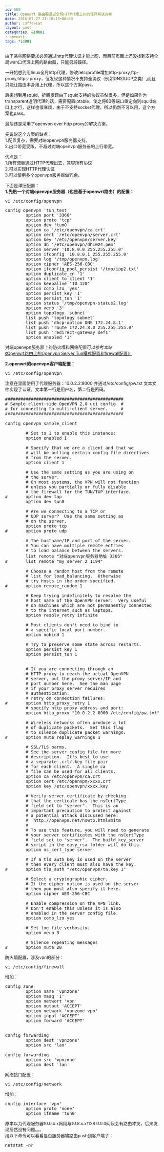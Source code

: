 ```yaml
---
id: 580
title: Openwrt 路由器通过全局HTTP代理上网的怪异解决方案
date: 2016-07-27 21:18:13+00:00
author: coffeecat
layout: post
categories: &id001
- openwrt
tags: *id001
---
```

由于某些网络要求必须通过http代理认证才能上网，而目前市面上还没找到支持全局wan口代理上网的路由器，只能另辟蹊径。

一开始想到用linux全局http代理，修改/etc/profile增加http-proxy,ftp-proxy,https-proxy，但发现这种情况不支持全协议（例如DNS/UDP之类）,而且只能让路由本身用上代理，所以这个方案pass。

后来想到用squid，折腾发现由于squid支持的协议虽然很多，但是如果作为transparent透明代理的话，需要配置iptable，使之将80等端口重定向到squid端口上才行，这样也很麻烦，由于不支持socket代理，所以仍然不可以用，这个方案也pass。

最后还是采用了openvpn over http proxy的解决方案。

先说说这个方案的缺点：  
1.配置复杂，需要对端openvpn服务器支持。  
2.出口带宽受限，不超过对端openvpn服务器的上行带宽。

优点是：  
1.所有流量通过HTTP代理出去，兼容所有协议  
2.可以实现HTTP代理认证  
3.可以使用多个openvpn服务器做冗余。  
<!--more-->

下面是详细配置：  
**1.先贴一个对端openvpn服务器（也是基于openwrt路由）的配置：**

<pre class="lang:sh decode:true " >vi /etc/config/openvpn</pre>

<pre class="lang:vim decode:true " >config openvpn 'tun_test'
        option port '3366'
        option proto 'tcp'
        option dev 'tun0'
        option ca '/etc/openvpn/ca.crt'
        option cert '/etc/openvpn/server.crt'
        option key '/etc/openvpn/server.key'
        option dh '/etc/openvpn/dh1024.pem'
        option server '10.8.0.0 255.255.255.0'
        option ifconfig '10.8.0.1 255.255.255.0'
        option log '/tmp/openvpn.log'
        option cipher 'AES-256-CBC'
        option ifconfig_pool_persist '/tmp/ipp2.txt'
        option duplicate_cn '1'
        option client_to_client '1'
        option keepalive '10 120'
        option comp_lzo 'yes'
        option persist_key '1'
        option persist_tun '1'
        option status '/tmp/openvpn-status2.log'
        option verb '3'
        option topology 'subnet'
        list push 'topology subnet'
        list push 'dhcp-option DNS 172.24.8.1'
        list push 'route 172.24.8.0 255.255.255.0'
        list push 'redirect-gateway def1'
        option enabled '1'</pre>

对端openvpn服务器上的防火墙和网络配置可以参考本站  
[《Openwrt路由上的Openvpn Server Tun模式配置和firewall配置》](https://routeragency.com/?p=539)

**2.openwrt的openvpn客户端配置：**

<pre class="lang:sh decode:true " >vi /etc/config/openvpn</pre>

注意在里面使用了代理服务器：10.0.2.2:8000 并通过/etc/config/pw.txt 文本文件实现了认证，文本第一行是用户名，第二行是密码。

<pre class="lang:vim decode:true " >##############################################
# Sample client-side OpenVPN 2.0 uci config  #
# for connecting to multi-client server.     #
##############################################

config openvpn sample_client

        # Set to 1 to enable this instance:
        option enabled 1

        # Specify that we are a client and that we
        # will be pulling certain config file directives
        # from the server.
        option client 1

        # Use the same setting as you are using on
        # the server.
        # On most systems, the VPN will not function
        # unless you partially or fully disable
        # the firewall for the TUN/TAP interface.
#       option dev tap
        option dev tun0

        # Are we connecting to a TCP or
        # UDP server?  Use the same setting as
        # on the server.
        option proto tcp
#       option proto udp

        # The hostname/IP and port of the server.
        # You can have multiple remote entries
        # to load balance between the servers.
        list remote "对端openvpn服务器地址 3366"
#       list remote "my_server_2 1194"

        # Choose a random host from the remote
        # list for load_balancing.  Otherwise
        # try hosts in the order specified.
#       option remote_random 1

        # Keep trying indefinitely to resolve the
        # host name of the OpenVPN server.  Very useful
        # on machines which are not permanently connected
        # to the internet such as laptops.
        option resolv_retry infinite

        # Most clients don't need to bind to
        # a specific local port number.
        option nobind 1

        # Try to preserve some state across restarts.
        option persist_key 1
        option persist_tun 1


        # If you are connecting through an
        # HTTP proxy to reach the actual OpenVPN
        # server, put the proxy server/IP and
        # port number here.  See the man page
        # if your proxy server requires
        # authentication.
        # retry on connection failures:
#       option http_proxy_retry 1
        # specify http proxy address and port:
        option http_proxy "10.0.2.2 8000 /etc/config/pw.txt"

        # Wireless networks often produce a lot
        # of duplicate packets.  Set this flag
        # to silence duplicate packet warnings.
#       option mute_replay_warnings 1

        # SSL/TLS parms.
        # See the server config file for more
        # description.  It's best to use
        # a separate .crt/.key file pair
        # for each client.  A single ca
        # file can be used for all clients.
        option ca /etc/openvpn/ca.crt
        option cert /etc/openvpn/xxxx.crt
        option key /etc/openvpn/xxxx.key

        # Verify server certificate by checking
        # that the certicate has the nsCertType
        # field set to "server".  This is an
        # important precaution to protect against
        # a potential attack discussed here:
        #  http://openvpn.net/howto.html#mitm
        #
        # To use this feature, you will need to generate
        # your server certificates with the nsCertType
        # field set to "server".  The build_key_server
        # script in the easy_rsa folder will do this.
        option ns_cert_type server

        # If a tls_auth key is used on the server
        # then every client must also have the key.
#       option tls_auth "/etc/openvpn/ta.key 1"

        # Select a cryptographic cipher.
        # If the cipher option is used on the server
        # then you must also specify it here.
        option cipher AES-256-CBC

        # Enable compression on the VPN link.
        # Don't enable this unless it is also
        # enabled in the server config file.
        option comp_lzo yes

        # Set log file verbosity.
        option verb 3

        # Silence repeating messages
#       option mute 20
</pre>

防火墙配置，涉及vpn的部分：

<pre class="lang:sh decode:true " >vi /etc/config/firewall</pre>

增加：

<pre class="lang:vim decode:true " >config zone
        option name 'vpnzone'
        option masq '1'
        option networt 'vpn'
        option output 'ACCEPT'
        option network 'vpnzone vpn'
        option input 'ACCEPT'
        option forward 'ACCEPT'


config forwarding
        option dest 'vpnzone'
        option src 'lan'

config forwarding
        option src 'vpnzone'
        option dest 'lan'</pre>

网络接口配置：

<pre class="lang:sh decode:true " >vi /etc/config/network</pre>

增加：

<pre class="lang:vim decode:true " >config interface 'vpn'
        option proto 'none'
        option ifname 'tun0'</pre>

原本以为代理服务器10.0.x.x网段与10.8.x.x/128.0.0.0网段会有路由冲突，后来发现居然没有问题。。。  
用以下命令可以看看是否服务器端路由push到客户端了：

<pre class="lang:sh decode:true " >netstat -nr</pre>